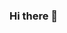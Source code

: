 ### Hi there 👋

<!--
**Panicfly/Panicfly** is a ✨ _special_ ✨ repository because its `README.md` (this file) appears on your GitHub profile.

Here are some ideas to get you started:

- 🔭 I’m currently working on my studies
- 🌱 I’m currently learning javascript
- 👯 I’m looking to collaborate on the future
- 🤔 I’m looking for help with making games which i would love
- 💬 Ask me about anything
- ⚡ Fun fact: Im a streamer on twitch
